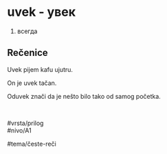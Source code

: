 # uvek - увек

1. всегда

## Rečenice

Uvek pijem kafu ujutru.  

On je uvek tačan.

Oduvek znači da je nešto bilo tako od samog početka.

<br>

#vrsta/prilog  
#nivo/A1  

#tema/česte-reči
